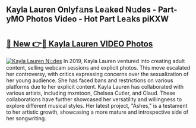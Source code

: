 ## Kayla Lauren Onlyf𝚊ns Le𝚊ked N𝚞des - Part-yMO Photos Video - Hot Part Le𝚊ks piKXW

# <h2><a href="http://ab20189.deff.icu/?id=Kayla+Lauren">🔗 New 👉🔴 Kayla Lauren VIDEO Photos</a></h2>

[![Kayla Lauren N𝚞des](https://i.imgur.com/rIISA9y.gif)](http://ab20189.deff.icu/?id=Kayla+Lauren)
In 2019, Kayla Lauren ventured into creating adult content, selling webcam sessions and explicit photos. This move escalated her controversy, with critics expressing concerns over the sexualization of her young audience. She has faced bans and restrictions on various platforms due to her explicit content. Kayla Lauren has collaborated with various artists, including mxmtoon, Chelsea Cutler, and Claud. These collaborations have further showcased her versatility and willingness to explore different musical styles. Her latest project, "Ashes," is a testament to her artistic growth, showcasing a more mature and introspective side of her songwriting.
